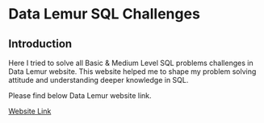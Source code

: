 # Data Lemur SQL Challenges

## Introduction

Here I tried to solve all Basic & Medium Level SQL problems challenges in Data Lemur website.
This website helped me to shape my problem solving attitude and understanding  deeper knowledge in SQL.

Please find below Data Lemur website link.

[Website Link](https://datalemur.com/questions)


